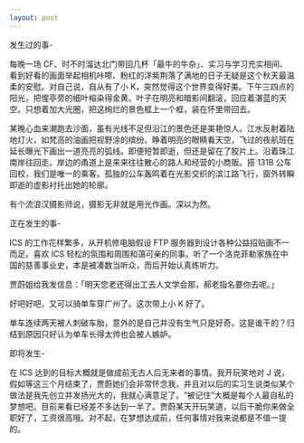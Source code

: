 ```yaml
---
layout: post
---
```


发生过的事-

每晚一场 CF、时不时溜达北门带回几杯「最牛的牛杂」、实习与学习充实相间、看到好看的画面举起相机咔嚓、粉红的洋紫荆落了满地的日子无疑是这个秋天最温柔的安慰。对自己说，自从有了小 K，突然觉得这个世界变得好美。下午三四点的阳光，把惺亭旁的细叶榕染得金黄。叶子在明亮和暗影间翻滚，回应着湛蓝的天空。只想着加大光圈，把这绚烂的景色框上一个框，装在怀里带回去。

某晚心血来潮跑去沙面，虽有光线不足但沿江的景色还是美艳惊人。江水反射着陆地灯火，如梵高的油画把视野涂的缤纷。睁着明亮的眼睛看天空，飞过的夜航班在延长曝光下画出一道亮亮的弧线。即便短暂即逝，但还是留在了胶片上。沿着珠江南岸往回走。岸边的甬道上是来来往往散心的路人和经营的小商贩。搭 131B 公车回校，我们是唯一的乘客。孤独的公车轰鸣着在光影交织的滨江路飞行，窗外转瞬即逝的虚影衬托出她的轮廓。

有个流浪汉摄影师说，摄影无非就是用光作画。深以为然。

正在发生的事-

ICS 的工作花样繁多，从开机修电脑假设 FTP 服务器到设计各种公益招贴画不一而足。喜欢 ICS 轻松的氛围和周围和蔼可亲的同事。听了一个洛克菲勒家族在中国的慈善事业史，本是被凑数当听众，而后开始认真练听力。

贾蔚姐给我发信息：「明天您老还得出工去人文学会那，郝老指名要你去呢。」

好吧好吧，又可以骑单车穿广州了。这次带上小 K 好了。

单车连续两天被人刺破车胎，意外的是自己并没有生气只是好奇。这是谁干的？归结到原因只好认为单车长得太帅也会被人嫉妒。

即将发生-

在 ICS 达到的目标大概就是做成前无古人后无来者的事情。我开玩笑地对 J 说，假如等这三个月结束了，贾蔚她们会非常怀念我，并且对以后的实习生说类似某个做法是我先创立并发扬光大的，我就心满意足了。“被记住”大概是每个人最自私的梦想吧。目前来看已经差不多达到一半了。贾蔚某天开玩笑道，以后干脆你来做全职好了，工资很高哦。对不起，在梦想达成前，任何事情对我来说都是不值一提的。
